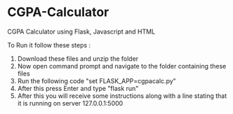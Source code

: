 # CGPA-Calculator
CGPA Calculator using Flask, Javascript and HTML

To Run it follow these steps : 

1. Download these files and unzip the folder
2. Now open command prompt and navigate to the folder containing these files
3. Run the following code "set FLASK_APP=cgpacalc.py"
4. After this press Enter and type "flask run"
5. After this you will receive some instructions along with a line stating that it is running on server 127.0.0.1:5000

